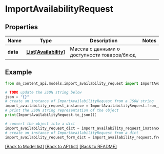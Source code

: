 # ImportAvailabilityRequest


## Properties

Name | Type | Description | Notes
------------ | ------------- | ------------- | -------------
**data** | [**List[Availability]**](Availability.md) | Массив с данными о доступности товаров/блюд | 

## Example

```python
from sm_content_api.models.import_availability_request import ImportAvailabilityRequest

# TODO update the JSON string below
json = "{}"
# create an instance of ImportAvailabilityRequest from a JSON string
import_availability_request_instance = ImportAvailabilityRequest.from_json(json)
# print the JSON string representation of the object
print(ImportAvailabilityRequest.to_json())

# convert the object into a dict
import_availability_request_dict = import_availability_request_instance.to_dict()
# create an instance of ImportAvailabilityRequest from a dict
import_availability_request_form_dict = import_availability_request.from_dict(import_availability_request_dict)
```
[[Back to Model list]](../README.md#documentation-for-models) [[Back to API list]](../README.md#documentation-for-api-endpoints) [[Back to README]](../README.md)


